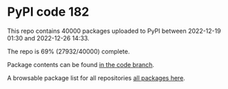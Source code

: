 # PyPI code 182

This repo contains 40000 packages uploaded to PyPI between 
2022-12-19 01:30 and 2022-12-26 14:33.

The repo is 69% (27932/40000) complete.

Package contents can be found [in the code branch](https://github.com/pypi-data/pypi-mirror-182/tree/code/packages).

A browsable package list for all repositories [all packages here](https://pypi-data.github.io/website/repositories/pypi-mirror-182).


